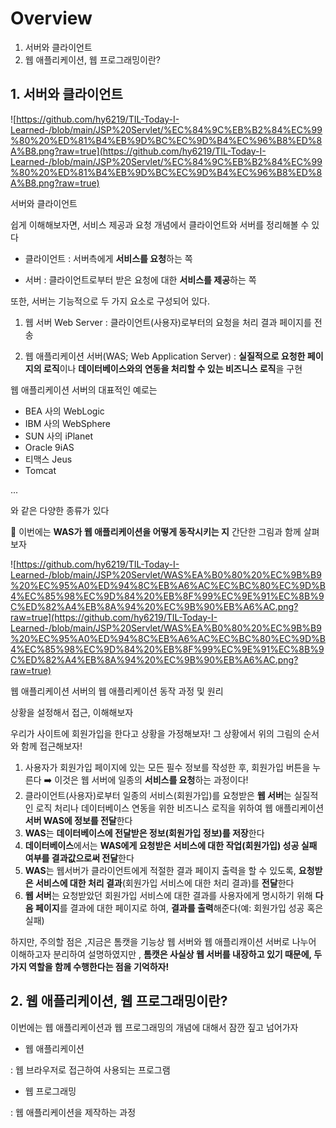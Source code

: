 # Overview

1. 서버와 클라이언트
2. 웹 애플리케이션, 웹 프로그래밍이란?

## 1. 서버와 클라이언트

![https://github.com/hy6219/TIL-Today-I-Learned-/blob/main/JSP%20Servlet/%EC%84%9C%EB%B2%84%EC%99%80%20%ED%81%B4%EB%9D%BC%EC%9D%B4%EC%96%B8%ED%8A%B8.png?raw=true](https://github.com/hy6219/TIL-Today-I-Learned-/blob/main/JSP%20Servlet/%EC%84%9C%EB%B2%84%EC%99%80%20%ED%81%B4%EB%9D%BC%EC%9D%B4%EC%96%B8%ED%8A%B8.png?raw=true)

서버와 클라이언트

쉽게 이해해보자면, 서비스 제공과 요청 개념에서 클라이언트와 서버를 정리해볼 수 있다

- 클라이언트 : 서버측에게 **서비스를 요청**하는 쪽

- 서버            : 클라이언트로부터 받은 요청에 대한 **서비스를 제공**하는 쪽

또한, 서버는 기능적으로 두 가지 요소로 구성되어 있다.

1)  웹 서버 Web Server : 클라이언트(사용자)로부터의 요청을 처리 결과 페이지를 전송

2)  웹 애플리케이션 서버(WAS; Web Application Server) : **실질적으로 요청한 페이지의 로직**이나 **데이터베이스와의 연동을 처리할 수 있는 비즈니스 로직**을 구현

웹 애플리케이션 서버의 대표적인 예로는

- BEA 사의 WebLogic
- IBM 사의 WebSphere
- SUN 사의 iPlanet
- Oracle 9iAS
- 티맥스 Jeus
- Tomcat

...

와 같은 다양한 종류가 있다

🌟 이번에는 **WAS가 웹 애플리케이션을 어떻게 동작시키는 지** 간단한 그림과 함께 살펴보자

![https://github.com/hy6219/TIL-Today-I-Learned-/blob/main/JSP%20Servlet/WAS%EA%B0%80%20%EC%9B%B9%20%EC%95%A0%ED%94%8C%EB%A6%AC%EC%BC%80%EC%9D%B4%EC%85%98%EC%9D%84%20%EB%8F%99%EC%9E%91%EC%8B%9C%ED%82%A4%EB%8A%94%20%EC%9B%90%EB%A6%AC.png?raw=true](https://github.com/hy6219/TIL-Today-I-Learned-/blob/main/JSP%20Servlet/WAS%EA%B0%80%20%EC%9B%B9%20%EC%95%A0%ED%94%8C%EB%A6%AC%EC%BC%80%EC%9D%B4%EC%85%98%EC%9D%84%20%EB%8F%99%EC%9E%91%EC%8B%9C%ED%82%A4%EB%8A%94%20%EC%9B%90%EB%A6%AC.png?raw=true)

웹 애플리케이션 서버의 웹 애플리케이션 동작 과정 및 원리

상황을 설정해서 접근, 이해해보자

우리가 사이트에 회원가입을 한다고 상황을 가정해보자! 그 상황에서 위의 그림의 순서와 함께 접근해보자!

1. 사용자가 회원가입 페이지에 있는 모든 필수 정보를 작성한 후, 회원가입 버튼을 누른다 ➡️ 이것은 웹 서버에 일종의 **서비스를 요청**하는 과정이다!
2. 클라이언트(사용자)로부터 일종의 서비스(회원가입)를 요청받은 **웹 서버**는 실질적인 로직 처리나 데이터베이스 연동을 위한 비즈니스 로직을 위하여 웹 애플리케이션 **서버 WAS에 정보를 전달**한다
3. **WAS**는 **데이터베이스에 전달받은 정보(회원가입 정보)를 저장**한다
4. **데이터베이스**에서는 **WAS에게 요청받은 서비스에 대한 작업(회원가입) 성공 실패 여부를 결과값으로써 전달**한다
5. **WAS**는 웹서버가 클라이언트에게 적절한 결과 페이지 출력을 할 수 있도록, **요청받은 서비스에 대한 처리 결과**(회원가입 서비스에 대한 처리 결과)를 **전달**한다
6. **웹 서버**는 요청받았던 회원가입 서비스에 대한 결과를 사용자에게 명시하기 위해 **다음 페이지**를 결과에 대한 페이지로 하여, **결과를 출력**해준다(예: 회원가입 성공 혹은 실패)

하지만, 주의할 점은 ,지금은 톰캣을 기능상 웹 서버와 웹 애플리캐이션 서버로 나누어 이해하고자 분리하여 설명하였지만 , **톰캣은 사실상 웹 서버를 내장하고 있기 때문에, 두 가지 역할을 함께 수행한다는 점을 기억하자!**

## 2. 웹 애플리케이션, 웹 프로그래밍이란?

이번에는 웹 애플리케이션과 웹 프로그래밍의 개념에 대해서 잠깐 짚고 넘어가자

- 웹 애플리케이션

: 웹 브라우저로 접근하여 사용되는 프로그램

- 웹 프로그래밍

: 웹 애플리케이션을 제작하는 과정

